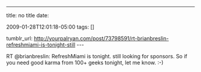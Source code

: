 ---
title: no title
date:

 2009-01-28T12:01:18-05:00 
tags:  []

tumblr_url:
http://yourpalryan.com/post/73798591/rt-brianbreslin-refreshmiami-is-tonight-still
\-\--

RT \@brianbreslin: RefreshMiami is tonight. still looking for sponsors.
So if you need good karma from 100+ geeks tonight, let me know. :-)
